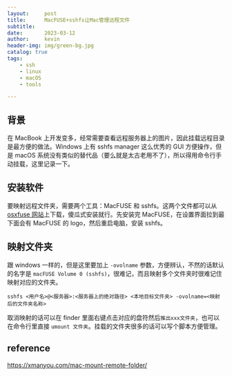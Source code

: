 ```yaml
---
layout:     post
title:      MacFUSE+sshfs让Mac管理远程文件
subtitle:   
date:       2023-03-12
author:     kevin
header-img: img/green-bg.jpg
catalog: true
tags:
    - ssh
    - linux
    - macOS
    - tools

---
```


## 背景



在 MacBook 上开发变多，经常需要查看远程服务器上的图片，因此挂载远程目录是最方便的做法。Windows 上有 sshfs manager 这么优秀的 GUI 方便操作，但是 macOS 系统没有类似的替代品（要么就是太古老用不了），所以得用命令行手动挂载，这里记录一下。



## 安装软件



要映射远程文件夹，需要两个工具：MacFUSE 和 sshfs。这两个文件都可以从 [osxfuse 网站]( https://osxfuse.github.io/)上下载，傻瓜式安装就行。先安装完 MacFUSE，在设置界面拉到最下面会有 MacFUSE 的 logo，然后重启电脑，安装 sshfs。



## 映射文件夹



跟 windows 一样的，但是这里要加上 `-ovolname` 参数，方便辨认，不然的话默认的名字是 `macFUSE Volume 0 (sshfs)`，很难记，而且映射多个文件夹时很难记住映射对应的文件夹。

```shell
sshfs <用户名>@<服务器>:<服务器上的绝对路径> <本地目标文件夹> -ovolname=<映射后的文件夹名称>
```

取消映射的话可以在 finder 里面右键点击对应的盘符然后`推出xxx文件夹`，也可以在命令行里直接 `umount 文件夹`。挂载的文件夹很多的话可以写个脚本方便管理。



## reference



https://xmanyou.com/mac-mount-remote-folder/